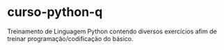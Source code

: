 # curso-python-q
Treinamento de Linguagem Python contendo diversos exercícios afim de treinar programação/codificação do básico.
